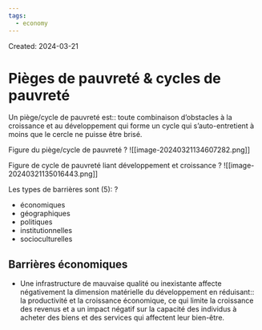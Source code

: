 ```yaml
---
tags:
  - economy
---
```

Created: 2024-03-21

# Pièges de pauvreté & cycles de pauvreté

Un piège/cycle de pauvreté est:: toute combinaison d’obstacles à la croissance et au développement qui forme un cycle qui s’auto-entretient à moins que le cercle ne puisse être brisé.
<!--SR:!2024-04-04,7,250-->

Figure du piège/cycle de pauvreté
?
![[image-20240321134607282.png]]
<!--SR:!2024-04-11,9,210-->

Figure de cycle de pauvreté liant développement et croissance
?
![[image-20240321135016443.png]]
<!--SR:!2024-04-18,15,230-->

Les types de barrières sont (5):
?
- économiques
- géographiques
- politiques
- institutionnelles
- socioculturelles
<!--SR:!2024-04-04,7,250-->

## Barrières économiques

- Une infrastructure de mauvaise qualité ou inexistante affecte négativement la dimension matérielle du développement en réduisant:: la productivité et la croissance économique, ce qui limite la croissance des revenus et a un impact négatif sur la capacité des individus à acheter des biens et des services qui affectent leur bien-être.
<!--SR:!2024-04-13,11,230-->